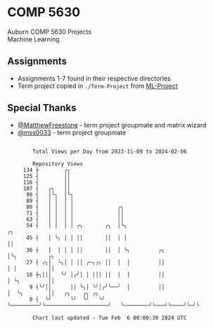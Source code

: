 # COMP 5630
Auburn COMP 5630 Projects  
Machine Learning

## Assignments
- Assignments 1-7 found in their respective directories
- Term project copied in `./Term-Project` from [ML-Project](https://github.com/wumphlett/ML-Project)

## Special Thanks
- [@MatthewFreestone](https://github.com/MatthewFreestone) - term project groupmate and matrix wizard
- [@mss0033](https://github.com/mss0033) - term project groupmate

```

        Total Views per Day from 2023-11-09 to 2024-02-06

        Repository Views
     134 ┼        ╭╮
     125 ┤        ││
     116 ┤        ││
     107 ┤   ╭╮   ││
      98 ┤   │╰╮  │╰╮
      89 ┤   │ │  │ │
      80 ┤   │ │  │ │              ╭╮
      71 ┤   │ │  │ │              ││
      63 ┤   │ │  │ │              ││
      54 ┤   │ │  │ │ ╭╮       ╭╮  │╰╮                                ╭╮
      45 ┤   │ ╰╮ │ │ ││       ││  │ │                                ││
      36 ┤   │  │ │ │ ││       ││  │ ╰╮         ╭╮                    │╰╮          ╭╮
      27 ┤ ╭╮│  ╰╮│ │ ││ ╭─╮╭╮ ││  │  │         ││                    │ │          ││
      18 ┼╮│││   ╰╯ │╭╯│ │ │││ ││  │  │         ││                    │ ╰╮         ││
       9 ┤╰╯││      ││ ╰╮│ ╰╯│╭╯╰──╯  │         ││                    │  ╰╮        ││   ╭╮    ╭╮ ╭╮
       0 ┤  ╰╯      ╰╯  ╰╯   ╰╯       ╰─────────╯╰────────────────────╯   ╰────────╯╰───╯╰────╯╰─╯╰

        Chart last updated - Tue Feb  6 00:00:30 2024 UTC
        
```
